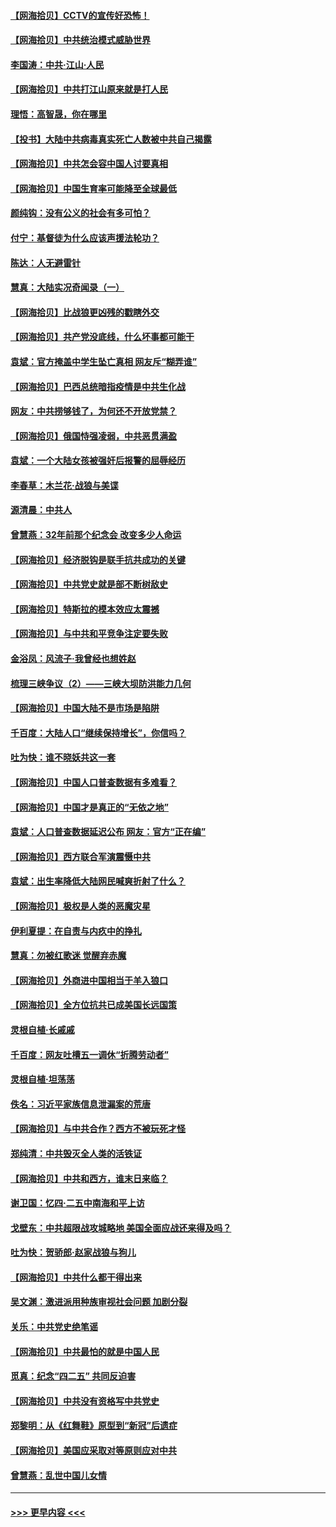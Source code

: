 #### [【网海拾贝】CCTV的宣传好恐怖！](../pages/nsc993/n12959984.md?t=05201402) 
#### [【网海拾贝】中共统治模式威胁世界](../pages/nsc993/n12957622.md?t=05201402) 
#### [李国涛：中共‧江山‧人民](../pages/nsc993/n12957502.md?t=05201402) 
#### [【网海拾贝】中共打江山原来就是打人民](../pages/nsc993/n12954345.md?t=05201402) 
#### [理悟：高智晟，你在哪里](../pages/nsc993/n12953115.md?t=05201402) 
#### [【投书】大陆中共病毒真实死亡人数被中共自己揭露](../pages/nsc993/n12953050.md?t=05201402) 
#### [【网海拾贝】中共怎会容中国人讨要真相](../pages/nsc993/n12952161.md?t=05201402) 
#### [【网海拾贝】中国生育率可能降至全球最低](../pages/nsc993/n12948793.md?t=05201402) 
#### [颜纯钩：没有公义的社会有多可怕？](../pages/nsc993/n12947626.md?t=05201402) 
#### [付宁：基督徒为什么应该声援法轮功？](../pages/nsc993/n12947233.md?t=05201402) 
#### [陈达：人无避雷针](../pages/nsc993/n12947098.md?t=05201402) 
#### [慧真：大陆实况奇闻录（一）](../pages/nsc993/n12945811.md?t=05201402) 
#### [【网海拾贝】比战狼更凶残的戳瞎外交](../pages/nsc993/n12945717.md?t=05201402) 
#### [【网海拾贝】共产党没底线，什么坏事都可能干](../pages/nsc993/n12942090.md?t=05201402) 
#### [袁斌：官方掩盖中学生坠亡真相 网友斥“糊弄谁”](../pages/nsc993/n12942029.md?t=05201402) 
#### [【网海拾贝】巴西总统暗指疫情是中共生化战](../pages/nsc993/n12938999.md?t=05201402) 
#### [网友：中共捞够钱了，为何还不开放党禁？](../pages/nsc993/n12938952.md?t=05201402) 
#### [【网海拾贝】俄国恃强凌弱，中共恶贯满盈](../pages/nsc993/n12936626.md?t=05201402) 
#### [袁斌：一个大陆女孩被强奸后报警的屈辱经历](../pages/nsc993/n12936547.md?t=05201402) 
#### [李春草：木兰花·战狼与美谍](../pages/nsc993/n12935995.md?t=05201402) 
#### [源清晨：中共人](../pages/nsc993/n12935589.md?t=05201402) 
#### [曾慧燕：32年前那个纪念会 改变多少人命运](../pages/nsc993/n12934233.md?t=05201402) 
#### [【网海拾贝】经济脱钩是联手抗共成功的关键](../pages/nsc993/n12934176.md?t=05201402) 
#### [【网海拾贝】中共党史就是部不断树敌史](../pages/nsc993/n12932844.md?t=05201402) 
#### [【网海拾贝】特斯拉的模本效应太震撼](../pages/nsc993/n12925626.md?t=05201402) 
#### [【网海拾贝】与中共和平竞争注定要失败](../pages/nsc993/n12923326.md?t=05201402) 
#### [金浴凤：风流子‧我曾经也想姓赵](../pages/nsc993/n12920911.md?t=05201402) 
#### [梳理三峡争议（2）——三峡大坝防洪能力几何](../pages/nsc993/n12920173.md?t=05201402) 
#### [【网海拾贝】中国大陆不是市场是陷阱](../pages/nsc993/n12920143.md?t=05201402) 
#### [千百度：大陆人口“继续保持增长”，你信吗？](../pages/nsc993/n12918946.md?t=05201402) 
#### [吐为快：谁不晓妖共这一套](../pages/nsc993/n12918941.md?t=05201402) 
#### [【网海拾贝】中国人口普查数据有多难看？](../pages/nsc993/n12917822.md?t=05201402) 
#### [【网海拾贝】中国才是真正的“无依之地”](../pages/nsc993/n12915845.md?t=05201402) 
#### [袁斌：人口普查数据延迟公布 网友：官方“正在编”](../pages/nsc993/n12915748.md?t=05201402) 
#### [【网海拾贝】西方联合军演震慑中共](../pages/nsc993/n12913466.md?t=05201402) 
#### [袁斌：出生率降低大陆网民喊爽折射了什么？](../pages/nsc993/n12913365.md?t=05201402) 
#### [【网海拾贝】极权是人类的恶魔灾星](../pages/nsc993/n12910697.md?t=05201402) 
#### [伊利夏提：在自责与内疚中的挣扎](../pages/nsc993/n12910493.md?t=05201402) 
#### [慧真：勿被红歌迷 觉醒弃赤魔](../pages/nsc993/n12910485.md?t=05201402) 
#### [【网海拾贝】外商进中国相当于羊入狼口](../pages/nsc993/n12908274.md?t=05201402) 
#### [【网海拾贝】全方位抗共已成美国长远国策](../pages/nsc993/n12906878.md?t=05201402) 
#### [灵根自植‧长戚戚](../pages/nsc993/n12905585.md?t=05201402) 
#### [千百度：网友吐槽五一调休“折腾劳动者”](../pages/nsc993/n12905934.md?t=05201402) 
#### [灵根自植‧坦荡荡](../pages/nsc993/n12905562.md?t=05201402) 
#### [佚名：习近平家族信息泄漏案的荒唐](../pages/nsc993/n12904705.md?t=05201402) 
#### [【网海拾贝】与中共合作？西方不被玩死才怪](../pages/nsc993/n12903873.md?t=05201402) 
#### [郑纯清：中共毁灭全人类的活铁证](../pages/nsc993/n12903785.md?t=05201402) 
#### [【网海拾贝】中共和西方，谁末日来临？](../pages/nsc993/n12903482.md?t=05201402) 
#### [谢卫国：忆四‧二五中南海和平上访](../pages/nsc993/n12902192.md?t=05201402) 
#### [戈壁东：中共超限战攻城略地 美国全面应战还来得及吗？](../pages/nsc993/n12902297.md?t=05201402) 
#### [吐为快：贺骄郎‧赵家战狼与狗儿](../pages/nsc993/n12902280.md?t=05201402) 
#### [【网海拾贝】中共什么都干得出来](../pages/nsc993/n12897500.md?t=05201402) 
#### [吴文渊：激进派用种族审视社会问题 加剧分裂](../pages/nsc993/n12893881.md?t=05201402) 
#### [关乐：中共党史绝笔谣](../pages/nsc993/n12897270.md?t=05201402) 
#### [【网海拾贝】中共最怕的就是中国人民](../pages/nsc993/n12894705.md?t=05201402) 
#### [觅真：纪念“四二五” 共同反迫害](../pages/nsc993/n12894553.md?t=05201402) 
#### [【网海拾贝】中共没有资格写中共党史](../pages/nsc993/n12892231.md?t=05201402) 
#### [郑黎明：从《红舞鞋》原型到“新冠”后遗症](../pages/nsc993/n12890469.md?t=05201402) 
#### [【网海拾贝】美国应采取对等原则应对中共](../pages/nsc993/n12889176.md?t=05201402) 
#### [曾慧燕：乱世中国儿女情](../pages/nsc993/n12887931.md?t=05201402) 

----
#### [ >>> 更早内容 <<< ](../indexes/nsc993-earlier.md)
